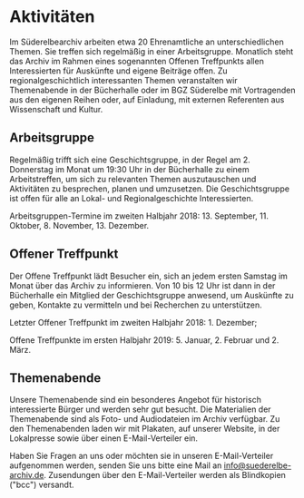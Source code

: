# Aktivitäten

Im Süderelbearchiv arbeiten etwa 20 Ehrenamtliche an unterschiedlichen Themen. Sie treffen sich regelmäßig in einer Arbeitsgruppe. Monatlich
steht das Archiv im Rahmen eines sogenannten Offenen Treffpunkts allen Interessierten für Auskünfte und eigene Beiträge offen. Zu regionalgeschichtlich interessanten Themen veranstalten wir Themenabende in der Bücherhalle oder im BGZ Süderelbe mit Vortragenden aus den eigenen Reihen oder, auf Einladung, mit externen Referenten aus Wissenschaft und Kultur.

## Arbeitsgruppe

Regelmäßig trifft sich eine Geschichtsgruppe, in der Regel am 2. Donnerstag im Monat um 19:30 Uhr in der Bücherhalle zu einem Arbeitstreffen, um sich zu relevanten Themen auszutauschen und Aktivitäten zu besprechen, planen und umzusetzen. Die Geschichtsgruppe ist offen für alle an Lokal- und Regionalgeschichte Interessierten.

Arbeitsgruppen-Termine im zweiten Halbjahr 2018: 13. September, 11. Oktober, 8. November, 13. Dezember.

## Offener Treffpunkt

Der Offene Treffpunkt lädt Besucher ein, sich an jedem ersten Samstag im Monat über das Archiv zu informieren. Von 10 bis 12 Uhr ist dann in der Bücherhalle ein Mitglied der Geschichtsgruppe anwesend, um Auskünfte zu geben, Kontakte zu vermitteln und bei Recherchen zu unterstützen.

Letzter Offener Treffpunkt im zweiten Halbjahr 2018: 1. Dezember;

Offene Treffpunkte im ersten Halbjahr 2019: 5. Januar, 2. Februar und 2. März.

## Themenabende

Unsere Themenabende sind ein besonderes Angebot für historisch interessierte Bürger und werden sehr gut besucht. Die Materialien der
Themenabende sind als Foto- und Audiodateien im Archiv verfügbar. Zu den Themenabenden laden wir mit Plakaten, auf unserer Website, in der Lokalpresse sowie über einen E-Mail-Verteiler ein.

Haben Sie Fragen an uns oder möchten sie in unseren E-Mail-Verteiler aufgenommen werden, senden Sie uns bitte eine Mail an [info@suederelbe-archiv.de](mailto:info@suederelbe-archiv.de). Zusendungen über den E-Mail-Verteiler werden als Blindkopien ("bcc") versandt.
